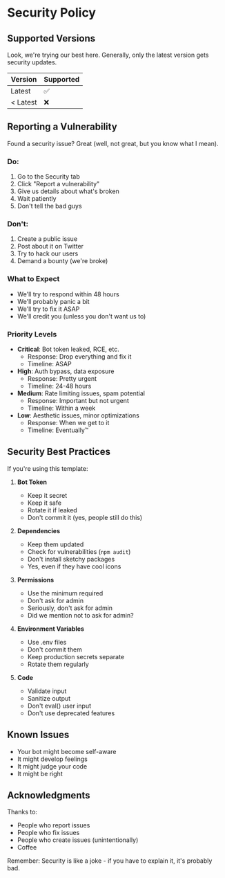 # Security Policy

## Supported Versions

Look, we're trying our best here. Generally, only the latest version gets
security updates.

| Version  | Supported          |
| -------- | ------------------ |
| Latest   | :white_check_mark: |
| < Latest | :x:                |

## Reporting a Vulnerability

Found a security issue? Great (well, not great, but you know what I mean).

### Do:

1. Go to the Security tab
2. Click "Report a vulnerability"
3. Give us details about what's broken
4. Wait patiently
5. Don't tell the bad guys

### Don't:

1. Create a public issue
2. Post about it on Twitter
3. Try to hack our users
4. Demand a bounty (we're broke)

### What to Expect

-   We'll try to respond within 48 hours
-   We'll probably panic a bit
-   We'll try to fix it ASAP
-   We'll credit you (unless you don't want us to)

### Priority Levels

-   **Critical**: Bot token leaked, RCE, etc.
    -   Response: Drop everything and fix it
    -   Timeline: ASAP
-   **High**: Auth bypass, data exposure
    -   Response: Pretty urgent
    -   Timeline: 24-48 hours
-   **Medium**: Rate limiting issues, spam potential
    -   Response: Important but not urgent
    -   Timeline: Within a week
-   **Low**: Aesthetic issues, minor optimizations
    -   Response: When we get to it
    -   Timeline: Eventually™

## Security Best Practices

If you're using this template:

1. **Bot Token**

    - Keep it secret
    - Keep it safe
    - Rotate it if leaked
    - Don't commit it (yes, people still do this)

2. **Dependencies**

    - Keep them updated
    - Check for vulnerabilities (`npm audit`)
    - Don't install sketchy packages
    - Yes, even if they have cool icons

3. **Permissions**

    - Use the minimum required
    - Don't ask for admin
    - Seriously, don't ask for admin
    - Did we mention not to ask for admin?

4. **Environment Variables**

    - Use .env files
    - Don't commit them
    - Keep production secrets separate
    - Rotate them regularly

5. **Code**
    - Validate input
    - Sanitize output
    - Don't eval() user input
    - Don't use deprecated features

## Known Issues

-   Your bot might become self-aware
-   It might develop feelings
-   It might judge your code
-   It might be right

## Acknowledgments

Thanks to:

-   People who report issues
-   People who fix issues
-   People who create issues (unintentionally)
-   Coffee

Remember: Security is like a joke - if you have to explain it, it's probably
bad.

